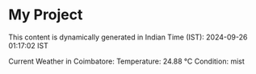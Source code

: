 # My Project

This content is dynamically generated in Indian Time (IST): 2024-09-26 01:17:02 IST


Current Weather in Coimbatore:
Temperature: 24.88 °C
Condition: mist
